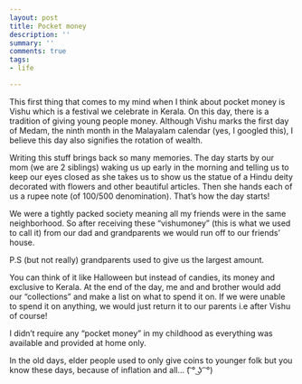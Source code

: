 ```yaml
---
layout: post
title: Pocket money
description: ''
summary: ''
comments: true
tags:
- life

---
```

This first thing that comes to my mind when I think about pocket money is Vishu which is a festival we celebrate in Kerala. On this day, there is a tradition of giving young people money. Although Vishu marks the first day of Medam, the ninth month in the Malayalam calendar (yes, I googled this), I believe this day also signifies the rotation of wealth.

Writing this stuff brings back so many memories. The day starts by our mom (we are 2 siblings) waking us up early in the morning and telling us to keep our eyes closed as she takes us to show us the statue of a Hindu deity decorated with flowers and other beautiful articles. Then she hands each of us a rupee note (of 100/500 denomination). That’s how the day starts!

We were a tightly packed society meaning all my friends were in the same neighborhood. So after receiving these “vishumoney” (this is what we used to call it) from our dad and grandparents we would run off to our friends’ house.

P.S (but not really) grandparents used to give us the largest amount.

You can think of it like Halloween but instead of candies, its money and exclusive to Kerala. At the end of the day, me and and brother would add our “collections” and make a list on what to spend it on. If we were unable to spend it on anything, we would just return it to our parents i.e after Vishu of course!

I didn’t require any “pocket money” in my childhood as everything was available and provided at home only.

In the old days, elder people used to only give coins to younger folk but you know these days, because of inflation and all… (͡ ° ͜ʖ ͡ °)